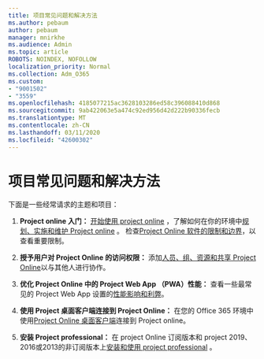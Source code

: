 ```yaml
---
title: 项目常见问题和解决方法
ms.author: pebaum
author: pebaum
manager: mnirkhe
ms.audience: Admin
ms.topic: article
ROBOTS: NOINDEX, NOFOLLOW
localization_priority: Normal
ms.collection: Adm_O365
ms.custom:
- "9001502"
- "3559"
ms.openlocfilehash: 4185077215ac3628103286ed58c396088410d868
ms.sourcegitcommit: 9ab422063e5a474c92ed956d42d222b90336fecb
ms.translationtype: MT
ms.contentlocale: zh-CN
ms.lasthandoff: 03/11/2020
ms.locfileid: "42600302"
---
```

# <a name="project-common-issues-and-resolutions"></a>项目常见问题和解决方法

下面是一些经常请求的主题和项目：

1. **Project online 入门：**  [开始使用 project online](https://docs.microsoft.com/ProjectOnline/get-started-with-project-online) ，了解如何在你的环境中[规划、实施和维护 Project online](https://docs.microsoft.com/projectonline/project-online) 。 检查[Project Online 软件的限制和边界](https://docs.microsoft.com/ProjectOnline/project-online-software-boundaries-and-limits)，以查看重要限制。

2. **授予用户对 Project Online 的访问权限：** 添加[人员、组、资源和共享 Project Online](https://docs.microsoft.com/projectonline/step-2-add-people-to-project-online)以与其他人进行协作。 

3. **优化 Project Online 中的 Project Web App （PWA）性能：** 查看一些最常见的 Project Web App 设置的[性能影响和利弊](https://docs.microsoft.com/projectonline/tune-project-online-performance)。

4. **使用 Project 桌面客户端连接到 Project Online：** 在您的 Office 365 环境中使用[Project Online 桌面客户端](https://docs.microsoft.com/projectonline/connect-to-project-online-with-the-project-online-desktop-client)连接到 Project online。 

5. **安装 Project professional：** 在 project Online 订阅版本和 project 2019、2016或2013的非订阅版本上[安装和使用 project professional](https://support.office.com/en-us/article/install-project-7059249b-d9fe-4d61-ab96-5c5bf435f281?ui=en-US&rs=en-US&ad=US) 。
